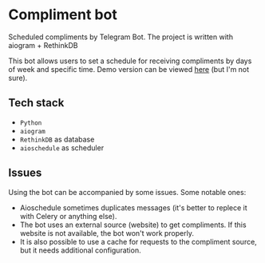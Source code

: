 # Compliment bot
Scheduled compliments by Telegram Bot. The project is written with aiogram + RethinkDB

This bot allows users to set a schedule for receiving compliments by days of week and specific time. Demo version can be viewed [here](https://t.me/cutie_compliment_bot) (but I'm not sure).

## Tech stack
* `Python`
* `aiogram`
* `RethinkDB` as database
* `aioschedule` as scheduler

## Issues
Using the bot can be accompanied by some issues. Some notable ones:
* Aioschedule sometimes duplicates messages (it's better to replece it with Celery or anything else).
* The bot uses an external source (website) to get compliments. If this website is not available, the bot won't work properly.
* It is also possible to use a cache for requests to the compliment source, but it needs additional configuration.
